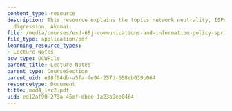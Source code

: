 ```yaml
---
content_type: resource
description: This resource explains the topics network neutrality, ISPs blocking things,
  digression, Akamai.
file: /media/courses/esd-68j-communications-and-information-policy-spring-2006/ed12af90273a45efdbee1a23b9ee0464_mod4_lec2.pdf
file_type: application/pdf
learning_resource_types:
- Lecture Notes
ocw_type: OCWFile
parent_title: Lecture Notes
parent_type: CourseSection
parent_uid: e98f04db-a5fa-fe94-257d-658eb039b064
resourcetype: Document
title: mod4_lec2.pdf
uid: ed12af90-273a-45ef-dbee-1a23b9ee0464
---
```

